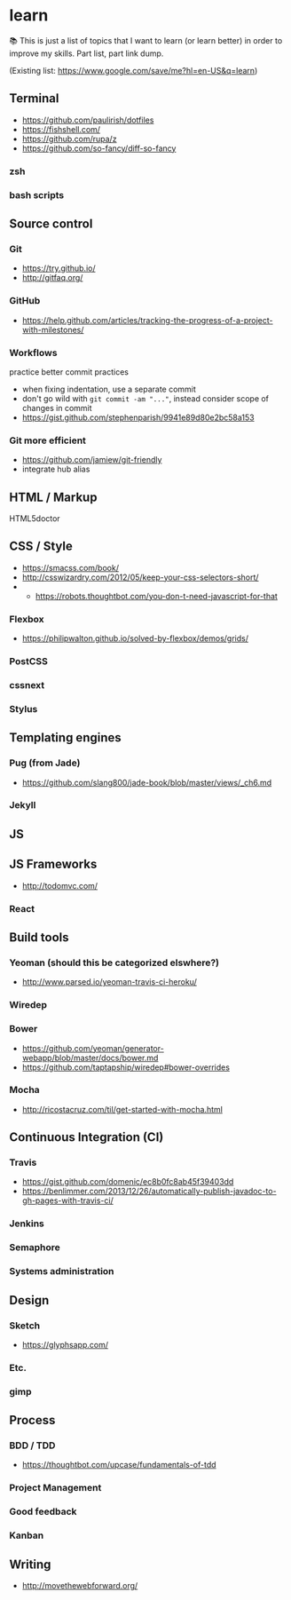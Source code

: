 # learn
:books: This is just a list of topics that I want to learn (or learn better) in order to improve my skills. Part list, part link dump.

(Existing list: https://www.google.com/save/me?hl=en-US&q=learn)


## Terminal
- https://github.com/paulirish/dotfiles
- https://fishshell.com/
- https://github.com/rupa/z
- https://github.com/so-fancy/diff-so-fancy

### zsh

### bash scripts

## Source control

### Git
- https://try.github.io/
- http://gitfaq.org/

### GitHub
- https://help.github.com/articles/tracking-the-progress-of-a-project-with-milestones/

### Workflows

practice better commit practices
- when fixing indentation, use a separate commit
- don't go wild with `git commit -am "..."`, instead consider scope of changes in commit
- https://gist.github.com/stephenparish/9941e89d80e2bc58a153

### Git more efficient
- https://github.com/jamiew/git-friendly
- integrate hub alias

## HTML / Markup

HTML5doctor

## CSS / Style
- https://smacss.com/book/
- http://csswizardry.com/2012/05/keep-your-css-selectors-short/
- - https://robots.thoughtbot.com/you-don-t-need-javascript-for-that

### Flexbox
- https://philipwalton.github.io/solved-by-flexbox/demos/grids/

### PostCSS

### cssnext

### Stylus

## Templating engines

### Pug (from Jade)
- https://github.com/slang800/jade-book/blob/master/views/_ch6.md

### Jekyll

## JS

## JS Frameworks
- http://todomvc.com/

### React

## Build tools

### Yeoman (should this be categorized elswhere?)
- http://www.parsed.io/yeoman-travis-ci-heroku/

### Wiredep

### Bower 
- https://github.com/yeoman/generator-webapp/blob/master/docs/bower.md
- https://github.com/taptapship/wiredep#bower-overrides

### Mocha
- http://ricostacruz.com/til/get-started-with-mocha.html

## Continuous Integration (CI)

### Travis
- https://gist.github.com/domenic/ec8b0fc8ab45f39403dd
- https://benlimmer.com/2013/12/26/automatically-publish-javadoc-to-gh-pages-with-travis-ci/

### Jenkins

### Semaphore

### Systems administration

## Design

### Sketch
- https://glyphsapp.com/

### Etc.

### gimp

## Process

### BDD / TDD
- https://thoughtbot.com/upcase/fundamentals-of-tdd

### Project Management

### Good feedback

### Kanban

## Writing
- http://movethewebforward.org/
